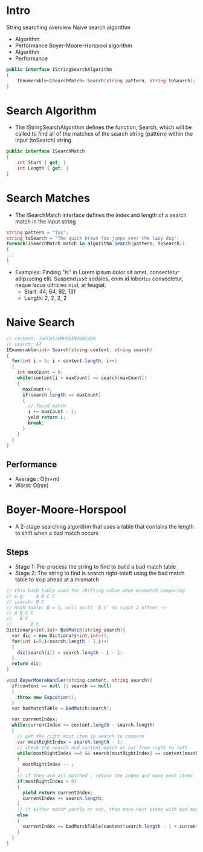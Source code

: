# Intro

String searching overview
Naive search algorithm

- Algorithm
- Performance
  Boyer-Moore-Horspool algorithm
- Algorithm
- Performance

```csharp
public interface IStringSearchAlgorithm
{
    IEnumerable<ISearchMatch> Search(string pattern, string toSearch);
}
```

# Search Algorithm

- The IStringSearchAlgorithm defines the function, Search, which will be called to
  find all of the matches of the search string (pattern) within the input (toSearch)
  string

```csharp
public interface ISearchMatch
{
    int Start { get; }
    int Length { get; }
}
```

# Search Matches

- The ISearchMatch interface defines the index and length of a search match in
  the input string

```csharp
string pattern = "fox";
string toSearch = "The quick brown fox jumps over the lazy dog";
foreach(ISearchMatch match in algorithm.Search(pattern, toSearch))
{
...
}
```

- Examples: Finding "is" in
  Lorem ipsum dolor sit amet,
  consectetur adip`is`cing elit.
  Suspend`is`se sodales, enim
  id lobort`is` consectetur,
  neque lacus ultricies n`is`l, at
  feugiat.
  - Start: 44, 64, 92, 131
  - Length: 2, 2, 2, 2

# Naive Search

```csharp
// content: THECATJUMPEDINTORIVER
// search: AT
IEnumerable<int> Search(string content, string search)
{
  for(int i = 0; i < content.length, i++)
  {
    int maxCount = 0;
    while(content[i + maxCount] == search[maxCount])
    {
      maxCount++;
      if(search.length == maxCount)
      {
        // found match
        i += maxCount - 1;
        yeld return i;
        break;
      }
    }
  }
}

```

## Performance

- Average : O(n+m)
- Worst: O(nm)

# Boyer-Moore-Horspool

- A 2-stage searching algorithm that uses a table that contains the length to shift when a bad match occurs

## Steps

- Stage 1: Pre-process the string to find to build a bad match table
- Stage 2: The string to find is search right-toleft using the bad match table to skip ahead at a mismatch

```csharp
// this hash table used for shifting value when mismatch comparing
// e.g:    A B C C
// search: B C
// Hash table: B = 1, will shift `B C` to right 1 offset ->
// A B C C
//   B C
//       B C
Dictionary<int,int> BadMatch(string search){
  var dic = new Dictionary<int,int>();
  for(int i=0;i<search.length - 1;i++)
  {
    dic[search[i]] = search.length - i - 1;
  }
  return dic;
}

void BoyerMooreHandler(string content, string search){
  if(content == null || search == null)
  {
    throw new Expcetion();
  }
  var badMatchTable = BadMatch(search);

  var currentIndex;
  while(currentIndex <= content.length - search.length)
  {
    // get the right most item in search to compare
    var mostRightIndex = search.length - 1;
    // check the search and content match or not from right to left
    while(mostRightIndex >=0 && search[mostRightIndex] == content[mostRightIndex + currentIndex])
    {
      mostRightIndex -- ;
    }
    // if they are all matched , return the index and move next items
    if(mostRightIndex < 0)
    {
      yield return currentIndex;
      currentIndex += search.length;
    }
    // if either match partly or not, then move next items with bad mapping table
    else
    {
      currentIndex += badMatchTable[content[search.length - 1 + currentIndex]]
    }
  }
}
```
